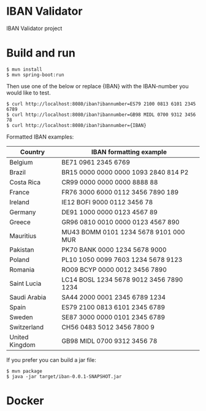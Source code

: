 # IBAN Validator
IBAN Validator project


# Build and run
```
$ mvn install
$ mvn spring-boot:run
```
Then use one of the below or replace {IBAN} with the IBAN-number you would like to test.
```
$ curl http://localhost:8080/iban?ibannumber=ES79 2100 0813 6101 2345 6789
$ curl http://localhost:8080/iban?ibannumber=GB98 MIDL 0700 9312 3456 78
$ curl http://localhost:8080/iban?ibannumber={IBAN}
```

Formatted IBAN examples:

| Country |	IBAN formatting example |
| ------- | ------------------------|
|	Belgium	|	BE71 0961 2345 6769	|
|	Brazil	|	BR15 0000 0000 0000 1093 2840 814 P2	|
|	Costa Rica	|	CR99 0000 0000 0000 8888 88	|
|	France	|	FR76 3000 6000 0112 3456 7890 189	|
|	Ireland	|	IE12 BOFI 9000 0112 3456 78	|
|	Germany	|	DE91 1000 0000 0123 4567 89	|
|	Greece	|	GR96 0810 0010 0000 0123 4567 890	|
|	Mauritius	|	MU43 BOMM 0101 1234 5678 9101 000 MUR	|
|	Pakistan	|	PK70 BANK 0000 1234 5678 9000	|
|	Poland	|	PL10 1050 0099 7603 1234 5678 9123	|
|	Romania	|	RO09 BCYP 0000 0012 3456 7890	|
|	Saint Lucia	|	LC14 BOSL 1234 5678 9012 3456 7890 1234	|
|	Saudi Arabia	|	SA44 2000 0001 2345 6789 1234	|
|	Spain	|	ES79 2100 0813 6101 2345 6789	|
|	Sweden	|	SE87 3000 0000 0101 2345 6789	|
|	Switzerland	|	CH56 0483 5012 3456 7800 9	|
|	United Kingdom	|	GB98 MIDL 0700 9312 3456 78	|



If you prefer you can build a jar file:
```
$ mvn package
$ java -jar target/iban-0.0.1-SNAPSHOT.jar
```

# Docker
